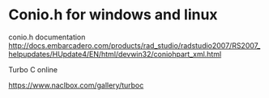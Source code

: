 # Conio.h for windows and linux


conio.h documentation
http://docs.embarcadero.com/products/rad_studio/radstudio2007/RS2007_helpupdates/HUpdate4/EN/html/devwin32/coniohpart_xml.html

Turbo C online

https://www.naclbox.com/gallery/turboc


